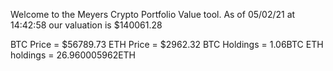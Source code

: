 Welcome to the Meyers Crypto Portfolio Value tool. 
As of 05/02/21 at 14:42:58 our valuation is $140061.28 

BTC Price = $56789.73
 ETH Price = $2962.32
BTC Holdings = 1.06BTC
 ETH holdings = 26.960005962ETH 
